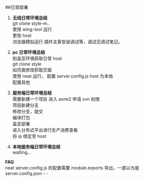 ##日常部署    

1. **无线日常环境总结**            
git clone style-m..        
使用 wing-tool 运行     
更改 host   
浏览器模拟运行
插件主客安装调试等，调试见调试笔记。

2. **pc 日常环境总结**       
到盖亚环境获取日常 host     
git clone style    
如页面修改抓取页面       
使用 neat 运行， 配置 server.config.js host 为本地     
配置其他  
    
3. **服务端日常环境总结**     
需要新建一个项目 
进入 aone2 申请 svn 权限     
项目新建分支        
修改分支，提交     
编译打包       
盖亚部署       
进入分布式平台进行生产消费查看     
将 ip 绑定至 host

4. **本地服务端日常环境总结**     
waiting...       
         
**FAQ**      
neat server.config.js 的配置需要 module.exports 导出，一直以为是server.config.json - -